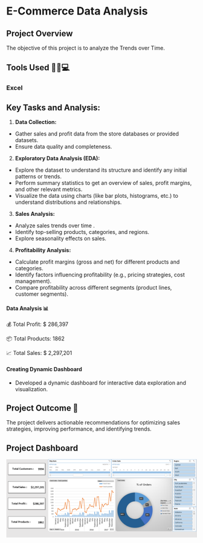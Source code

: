 # E-Commerce Data Analysis

## Project Overview

The objective of this project is to analyze the Trends over Time.

## Tools Used 🧑‍💻💻

### Excel

## Key Tasks and Analysis:
  1. **Data Collection:**
   - Gather sales and profit data from the store databases or provided datasets.
   - Ensure data quality and completeness.

  2. **Exploratory Data Analysis (EDA):**
   - Explore the dataset to understand its structure and identify any initial patterns or trends.
   - Perform summary statistics to get an overview of sales, profit margins, and other relevant metrics.
   - Visualize the data using charts (like bar plots, histograms, etc.) to understand distributions and relationships.

  3. **Sales Analysis:**
   - Analyze sales trends over time .
   - Identify top-selling products, categories, and regions.
   - Explore seasonality effects on sales.

  4. **Profitability Analysis:**
   - Calculate profit margins (gross and net) for different products and categories.
   - Identify factors influencing profitability (e.g., pricing strategies, cost management).
   - Compare profitability across different segments (product lines, customer segments).


#### Data Analysis 📊

💰 Total Profit: $ 286,397

📦 Total Products:  1862

📈 Total Sales:  $ 2,297,201


#### Creating Dynamic Dashboard 
   - Developed a dynamic dashboard for interactive data exploration and visualization.


## Project Outcome 🎯

The project delivers actionable recommendations for optimizing sales strategies, improving performance, and identifying trends.


## Project Dashboard

![Sales Data Analysis Dashboard](https://github.com/esraamorsy131/E-commerce-Project-by-Excel/blob/main/Dashboard.PNG)

